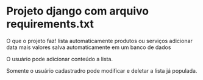 # Projeto django com arquivo requirements.txt

O que o projeto faz!
  lista automaticamente produtos ou serviços
  adicionar data mais valores 
  salva automaticamente em um banco de dados

  O usuário pode adicionar conteúdo a lista.

  Somente o usuário cadastradro pode modificar e deletar a lista já populada.

